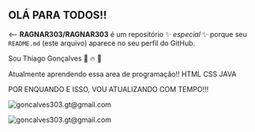 ## OLÁ PARA TODOS!!

<-- **RAGNAR303/RAGNAR303** é um repositório ✨ _especial_ ✨ porque seu `README.md` (este arquivo) aparece no seu perfil do GitHub.

Sou Thiago Gonçalves :muscle: :fire: :musical_note:

Atualmente aprendendo essa area de programação!!
HTML
CSS
JAVA

POR ENQUANDO E ISSO, VOU ATUALIZANDO COM TEMPO!!!

![goncalves303.gt@gmail.com](https://github-readme-stats.vercel.app/api?username=RAGNAR303&hide=contribs,prs)

![goncalves303.gt@gmail.com](https://github-readme-stats.vercel.app/api?username=RAGNAR303&show_icons=true&theme=radical)
